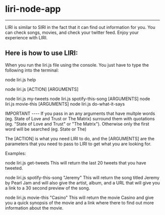 # liri-node-app

---------------------------------------------------------------------------------------------------
LIRI is similar to SIRI in the fact that it can find out information for you. You can check songs, 
movies, and check your twitter feed. Enjoy your experience with LIRI.

Here is how to use LIRI:
---------------------------------------------------------------------------------------------------

When you run the liri.js file using the console. You just have to type the following into the
terminal:

node liri.js help

node liri.js [ACTION] [ARGUMENTS]

node liri.js my-tweets
node liri.js spotify-this-song [ARGUMENTS]
node liri.js movie-this [ARGUMENTS]
node liri.js do-what-it-says

IMPORTANT ---- If you pass in an any arguments that have multple words (eg. State of Love and Trust or The
Matrix) surround them with quotations (eg. "State of Love and Trust" or "The
Matrix"). Otherwise only the first word will be searched (eg. State or The)

The [ACTION] is what you need LIRI to do, and the [ARGUMENTS] are the parameters that you need to 
pass to LIRI to get what you are looking for.

Examples:

node liri.js get-tweets
  This will return the last 20 tweets that you have tweeted.

node liri.js spotify-this-song "Jeremy"
  This will return the song titled Jeremy by Pearl Jam and will also give the artist, album, and a URL that
  will give you a link to a 30 second preview of the song.

node liri.js movie-this "Casino"
  This will return the movie Casino and give you a quick synopsis of the movie and 
  a link where there to find out more information about the movie.